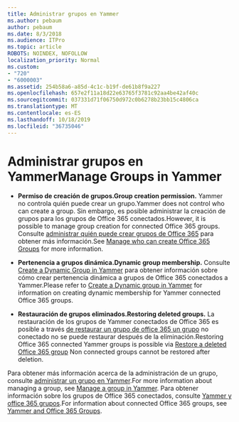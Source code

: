 ```yaml
---
title: Administrar grupos en Yammer
ms.author: pebaum
author: pebaum
ms.date: 8/3/2018
ms.audience: ITPro
ms.topic: article
ROBOTS: NOINDEX, NOFOLLOW
localization_priority: Normal
ms.custom:
- "720"
- "6000003"
ms.assetid: 254b58a6-a85d-4c1c-b19f-de61b8f9a227
ms.openlocfilehash: 657e2f11a18d22e63765f3781c92aa4be42af40c
ms.sourcegitcommit: 037331d71f06750d972c0b6278b23bb15c4806ca
ms.translationtype: MT
ms.contentlocale: es-ES
ms.lasthandoff: 10/18/2019
ms.locfileid: "36735046"
---
```

# <a name="manage-groups-in-yammer"></a><span data-ttu-id="f1ea5-102">Administrar grupos en Yammer</span><span class="sxs-lookup"><span data-stu-id="f1ea5-102">Manage Groups in Yammer</span></span>

- <span data-ttu-id="f1ea5-103">**Permiso de creación de grupos.**</span><span class="sxs-lookup"><span data-stu-id="f1ea5-103">**Group creation permission.**</span></span> <span data-ttu-id="f1ea5-104">Yammer no controla quién puede crear un grupo.</span><span class="sxs-lookup"><span data-stu-id="f1ea5-104">Yammer does not control who can create a group.</span></span> <span data-ttu-id="f1ea5-105">Sin embargo, es posible administrar la creación de grupos para los grupos de Office 365 conectados.</span><span class="sxs-lookup"><span data-stu-id="f1ea5-105">However, it is possible to manage group creation for connected Office 365 groups.</span></span> <span data-ttu-id="f1ea5-106">Consulte [administrar quién puede crear grupos de Office 365](https://docs.microsoft.com/office365/admin/create-groups/manage-creation-of-groups) para obtener más información.</span><span class="sxs-lookup"><span data-stu-id="f1ea5-106">See [Manage who can create Office 365 Groups](https://docs.microsoft.com/office365/admin/create-groups/manage-creation-of-groups) for more information.</span></span>

- <span data-ttu-id="f1ea5-107">**Pertenencia a grupos dinámica.**</span><span class="sxs-lookup"><span data-stu-id="f1ea5-107">**Dynamic group membership.**</span></span> <span data-ttu-id="f1ea5-108">Consulte [Create a Dynamic Group in Yammer](https://docs.microsoft.com/yammer/manage-yammer-groups/create-a-dynamic-group) para obtener información sobre cómo crear pertenencia dinámica a grupos de Office 365 conectados a Yammer.</span><span class="sxs-lookup"><span data-stu-id="f1ea5-108">Please refer to [Create a Dynamic group in Yammer](https://docs.microsoft.com/yammer/manage-yammer-groups/create-a-dynamic-group) for information on creating dynamic membership for Yammer connected Office 365 groups.</span></span>

- <span data-ttu-id="f1ea5-109">**Restauración de grupos eliminados.**</span><span class="sxs-lookup"><span data-stu-id="f1ea5-109">**Restoring deleted groups.**</span></span> <span data-ttu-id="f1ea5-110">La restauración de los grupos de Yammer conectados de Office 365 es posible a través [de restaurar un grupo de office 365 un grupo](https://docs.microsoft.com/office365/admin/create-groups/restore-deleted-group) no conectado no se puede restaurar después de la eliminación.</span><span class="sxs-lookup"><span data-stu-id="f1ea5-110">Restoring Office 365 connected Yammer groups is possible via [Restore a deleted Office 365 group](https://docs.microsoft.com/office365/admin/create-groups/restore-deleted-group) Non connected groups cannot be restored after deletion.</span></span>

<span data-ttu-id="f1ea5-111">Para obtener más información acerca de la administración de un grupo, consulte [administrar un grupo en Yammer](https://support.office.com/article/Manage-a-group-in-Yammer-6e05c6d6-5548-4c88-89cd-e6757a514ef2).</span><span class="sxs-lookup"><span data-stu-id="f1ea5-111">For more information about managing a group, see [Manage a group in Yammer](https://support.office.com/article/Manage-a-group-in-Yammer-6e05c6d6-5548-4c88-89cd-e6757a514ef2).</span></span> <span data-ttu-id="f1ea5-112">Para obtener información sobre los grupos de Office 365 conectados, consulte [Yammer y office 365 grupos](https://docs.microsoft.com/yammer/manage-yammer-groups/yammer-and-office-365-groups).</span><span class="sxs-lookup"><span data-stu-id="f1ea5-112">For information about connected Office 365 groups, see [Yammer and Office 365 Groups](https://docs.microsoft.com/yammer/manage-yammer-groups/yammer-and-office-365-groups).</span></span>
  